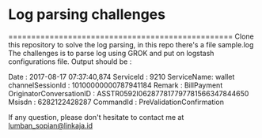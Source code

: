 # Log parsing challenges
=================================================
Clone this repository to solve the log parsing, in this repo there's a file sample.log
The challenges is to parse log using GROK and put on logstash configurations file.
Output should be :

Date : 2017-08-17 07:37:40,874
ServiceId : 9210
ServiceName: wallet
channelSessionId : 10100000000787941184
Remark : BillPayment
OriginatorConversationID : ASSTR0592I062877817797781566347844650
Msisdn : 6282122428287
CommandId : PreValidationConfirmation


If any question, please don't hesitate to contact me at lumban_sopian@linkaja.id
